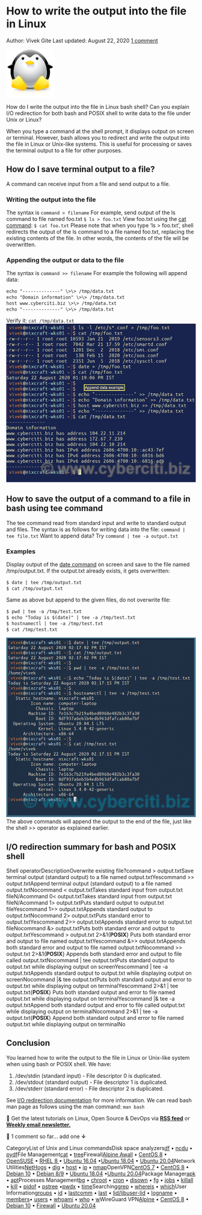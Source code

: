 How to write the output into the file in Linux
==============================================

Author: Vivek Gite Last updated: August 22, 2020 [1 comment](https://www.cyberciti.biz/faq/how-to-write-the-output-into-the-file-in-linux/#comments)

[![](resources/60B0D787832E24A947308A286FDE5796.png)](safari-reader://www.cyberciti.biz/faq/category/linux/ "See all GNU/Linux related FAQ")

How do I write the output into the file in Linux bash shell? Can you explain I/O redirection for both bash and POSIX shell to write data to the file under Unix or Linux?

When you type a command at the shell prompt, it displays output on screen or terminal. However, bash allows you to redirect and write the output into the file in Linux or Unix-like systems. This is useful for processing or saves the terminal output to a file for other purposes.

How do I save terminal output to a file?
----------------------------------------

A command can receive input from a file and send output to a file. 

### Writing the output into the file

The syntax is
`command > filename`
For example, send output of the ls command to file named foo.txt
`$ ls > foo.txt`
View foo.txt using the [cat command](https://www.cyberciti.biz/faq/linux-unix-appleosx-bsd-cat-command-examples/ "See Linux/Unix cat command examples for more info"):
`$ cat foo.txt`
Please note that when you type ‘ls \> foo.txt’, shell redirects the output of the ls command to a file named foo.txt, replacing the existing contents of the file. In other words, the contents of the file will be overwritten.

### Appending the output or data to the file

The syntax is
`command >> filename`
For example the following will append data:

    echo "--------------" \>\> /tmp/data.txt
    echo "Domain information" \>\> /tmp/data.txt
    host www.cyberciti.biz \>\> /tmp/data.txt
    echo "--------------" \>\> /tmp/data.txt

Verify it:
`cat /tmp/data.txt`
![How to write the output into the file in Linux](resources/96AB6D7731BD51F3E95BA29BE36A1952.jpg)

How to save the output of a command to a file in bash using tee command
-----------------------------------------------------------------------

The tee command read from standard input and write to standard output and files. The syntax is as follows for writing data into the file:
`command | tee file.txt`
Want to append data? Try
`command | tee -a output.txt`

### Examples

Display output of the [date command](https://www.cyberciti.biz/faq/unix-date-command-howto-see-set-date-time/ "See Linux/Unix date command examples for more info") on screen and save to the file named /tmp/output.txt. If the output.txt already exists, it gets overwritten:

```
$ date | tee /tmp/output.txt
$ cat /tmp/output.txt
```

Same as above but append to the given files, do not overwrite file:

```
$ pwd | tee -a /tmp/test.txt
$ echo "Today is $(date)" | tee -a /tmp/test.txt
$ hostnamectl | tee -a /tmp/test.txt
$ cat /tmp/test.txt
```

![How do I save terminal output to a file](resources/1A1E5C01E51DF3CFD8969B20928E8D10.jpg)The above commands will append the output to the end of the file, just like the shell \>\> operator as explained earlier. 

I/O redirection summary for bash and POSIX shell
------------------------------------------------

Shell operatorDescriptionOverwrite existing file?command \> output.txtSave terminal output (standard output) to a file named output.txtYescommand \>\> output.txtAppend terminal output (standard output) to a file named output.txtNocommand \< output.txtTakes standard input from output.txt fileN/Acommand 0\< output.txtTakes standard input from output.txt fileN/Acommand 1\> output.txtPuts standard output to output.txt fileYescommand 1\>\> output.txtAppends standard output to output.txtNocommand 2\> output.txtPuts standard error to output.txtYescommand 2\>\> output.txtAppends standard error to output.txt fileNocommand &\> output.txtPuts both standard error and output to output.txtYescommand \> output.txt 2\>&1{**POSIX**} Puts both standard error and output to file named output.txtYescommand &\>\> output.txtAppends both standard error and output to file named output.txtNocommand \>\> output.txt 2\>&1{**POSIX**} Appends both standard error and output to file called output.txtNocommand | tee output.txtPuts standard output to output.txt while displaying output on screenYescommand | tee -a output.txtAppends standard output to output.txt while displaying output on screenNocommand |& tee output.txtPuts both standard output and error to output.txt while displaying output on terminalYescommand 2\>&1 | tee output.txt{**POSIX**} Puts both standard output and error to file named output.txt while displaying output on terminalYescommand |& tee -a output.txtAppend both standard output and error to file called output.txt while displaying output on terminalNocommand 2\>&1 | tee -a output.txt{**POSIX**} Append both standard output and error to file named output.txt while displaying output on terminalNo

Conclusion
----------

You learned how to write the output to the file in Linux or Unix-like system when using bash or POSIX shell. We have:

1. /dev/stdin (standard input) - File descriptor 0 is duplicated.
2. /dev/stdout (standard output) - File descriptor 1 is duplicated.
3. /dev/stderr (standard error) - File descriptor 2 is duplicated.

See [I/O redirection documentation](https://www.gnu.org/software/bash/manual/html_node/Redirections.html) for more information. We can read bash man page as follows using the man command:
`man bash`

🐧 Get the latest tutorials on Linux, Open Source & DevOps via **[RSS feed](https://www.cyberciti.biz/atom/atom.xml)** or **[Weekly email newsletter.](https://newsletter.cyberciti.biz/subscription?f=1ojtmiv8892KQzyMsTF4YPr1pPSAhX2rq7Qfe5DiHMgXwKo892di4MTWyOdd976343rcNR6LhdG1f7k9H8929kMNMdWu3g)**

🐧 1 comment so far... add one **↓**

CategoryList of Unix and Linux commandsDisk space analyzers[df](https://www.cyberciti.biz/faq/df-command-examples-in-linux-unix/ "df Linux/Unix examples and syntax") • [ncdu](https://www.cyberciti.biz/open-source/install-ncdu-on-linux-unix-ncurses-disk-usage/ "ncdu Linux/Unix examples and syntax") • [pydf](https://www.cyberciti.biz/tips/unix-linux-bsd-pydf-command-in-colours.html "pydf Unix/Linux examples and syntax")File Management[cat](https://www.cyberciti.biz/faq/linux-unix-appleosx-bsd-cat-command-examples/ "cat command examples and syntax") • [tree](https://www.cyberciti.biz/faq/linux-show-directory-structure-command-line/ "tree command examples and syntax")Firewall[Alpine Awall](https://www.cyberciti.biz/faq/how-to-set-up-a-firewall-with-awall-on-alpine-linux/ "Awall firewall on Alpine Linux examples and syntax") • [CentOS 8](https://www.cyberciti.biz/faq/how-to-set-up-a-firewall-using-firewalld-on-centos-8/ "firewalld on CentOS 8 examples and syntax") • [OpenSUSE](https://www.cyberciti.biz/faq/set-up-a-firewall-using-firewalld-on-opensuse-linux/ "firewalld on OpenSUSE Linux examples and syntax") • [RHEL 8 ](https://www.cyberciti.biz/faq/configure-set-up-a-firewall-using-firewalld-on-rhel-8/ "firewalld on RHEL (Red Hat Enterprise Linux) 8 examples and syntax")• [Ubuntu 16.04](https://www.cyberciti.biz/faq/howto-configure-setup-firewall-with-ufw-on-ubuntu-linux/ "ufw on Ubuntu 16.04 LTS examples and syntax") •[Ubuntu 18.04](https://www.cyberciti.biz/faq/how-to-setup-a-ufw-firewall-on-ubuntu-18-04-lts-server/ "ufw on Ubuntu 18.04 LTS examples and syntax") • [Ubuntu 20.04](https://www.cyberciti.biz/faq/how-to-configure-firewall-with-ufw-on-ubuntu-20-04-lts/ "ufw on Ubuntu 20.04 LTS examples and syntax")Network Utilities[NetHogs](https://www.cyberciti.biz/faq/linux-find-out-what-process-is-using-bandwidth/ "NetHogs - Monitor per process network bandwidth usage under Linux examples and syntax") • [dig](https://www.cyberciti.biz/faq/linux-unix-dig-command-examples-usage-syntax/ "dig command examples and syntax") • [host](https://www.cyberciti.biz/faq/linux-unix-host-command-examples-usage-syntax/ "host command examples and syntax") • [ip](https://www.cyberciti.biz/faq/linux-ip-command-examples-usage-syntax/ "ip command in Linux examples and syntax") • [nmap](https://www.cyberciti.biz/security/nmap-command-examples-tutorials/ "nmap command in Linux examples and syntax")OpenVPN[CentOS 7](https://www.cyberciti.biz/faq/centos-7-0-set-up-openvpn-server-in-5-minutes/ "CentOS 7 Set Up OpenVPN Server In 5 Minutes examples and syntax") • [CentOS 8](https://www.cyberciti.biz/faq/centos-8-set-up-openvpn-server-in-5-minutes/ "CentOS 8 OpenVPN server in 5 mintues examples and syntax") • [Debian 10](https://www.cyberciti.biz/faq/debian-10-set-up-openvpn-server-in-5-minutes/ "Debian 10 Set Up OpenVPN Server In 5 Minutes examples and syntax") • [Debian 8/9](https://www.cyberciti.biz/faq/install-configure-openvpn-server-on-debian-9-linux/ "OpenVPN server on Debian 9/8 examples and syntax") • [Ubuntu 18.04](https://www.cyberciti.biz/faq/ubuntu-18-04-lts-set-up-openvpn-server-in-5-minutes/ "Ubuntu 18.04 LTS Set Up OpenVPN Server In 5 Minutes examples and syntax") •[Ubuntu 20.04](https://www.cyberciti.biz/faq/ubuntu-20-04-lts-set-up-openvpn-server-in-5-minutes/ "Ubuntu 20.04 LTS OpenVPN server in 5 mintues examples and syntax")Package Manager[apk](https://www.cyberciti.biz/faq/10-alpine-linux-apk-command-examples/ "apk command in Apline Linux examples and syntax") • [apt](https://www.cyberciti.biz/faq/ubuntu-lts-debian-linux-apt-command-examples/ "apt command in Debian/Ubuntu Linux examples and syntax")Processes Management[bg](https://www.cyberciti.biz/faq/unix-linux-bg-command-examples-usage-syntax/ "bg command examples and syntax") • [chroot](https://www.cyberciti.biz/faq/unix-linux-chroot-command-examples-usage-syntax/ "chroot command examples and syntax") • [cron](https://www.cyberciti.biz/faq/how-do-i-add-jobs-to-cron-under-linux-or-unix-oses/ "cron and crontab command examples and syntax") • [disown](https://www.cyberciti.biz/faq/unix-linux-disown-command-examples-usage-syntax/ "disown command examples and syntax") • [fg](https://www.cyberciti.biz/faq/unix-linux-fg-command-examples-usage-syntax/ "fg command examples and syntax") • [jobs](https://www.cyberciti.biz/faq/unix-linux-jobs-command-examples-usage-syntax/ "jobs command examples and syntax") • [killall](https://www.cyberciti.biz/faq/unix-linux-killall-command-examples-usage-syntax/ "killall command examples and syntax") • [kill](https://www.cyberciti.biz/faq/unix-kill-command-examples/ "kill command examples and syntax") • [pidof](https://www.cyberciti.biz/faq/linux-pidof-command-examples-find-pid-of-program/ "pidof command examples and syntax") • [pstree](https://www.cyberciti.biz/faq/unix-linux-pstree-command-examples-shows-running-processestree/ "pstree command examples and syntax") •[pwdx](https://www.cyberciti.biz/faq/unix-linux-pwdx-command-examples-usage-syntax/ "pwdx command examples and syntax") • [time](https://www.cyberciti.biz/faq/unix-linux-time-command-examples-usage-syntax/ "time command examples and syntax")Searching[grep](https://www.cyberciti.biz/faq/howto-use-grep-command-in-linux-unix/ "grep command examples and syntax") • [whereis](https://www.cyberciti.biz/faq/unix-linux-whereis-command-examples-to-locate-binary/ "whereis command examples and syntax") • [which](https://www.cyberciti.biz/faq/unix-linux-which-command-examples-syntax-to-locate-programs/ "which command examples and syntax")User Information[groups](https://www.cyberciti.biz/faq/unix-linux-groups-command-examples-syntax-usage/ "groups command examples and syntax") • [id](https://www.cyberciti.biz/faq/unix-linux-id-command-examples-usage-syntax/ "id command examples and syntax") • [lastcomm](https://www.cyberciti.biz/faq/linux-unix-lastcomm-command-examples-usage-syntax/ "lastcomm command examples and syntax") • [last](https://www.cyberciti.biz/faq/linux-unix-last-command-examples/ "last command examples and syntax") • [lid/libuser-lid](https://www.cyberciti.biz/faq/linux-lid-command-examples-syntax-usage/ "lid/libuser-lid command examples and syntax") • [logname](https://www.cyberciti.biz/faq/unix-linux-logname-command-examples-syntax-usage/ "longname command examples and syntax") • [members](https://www.cyberciti.biz/faq/linux-members-command-examples-usage-syntax/ "members command examples and syntax")• [users](https://www.cyberciti.biz/faq/unix-linux-users-command-examples-syntax-usage/ "users command examples and syntax") • [whoami](https://www.cyberciti.biz/faq/unix-linux-whoami-command-examples-syntax-usage/ "whoami command examples and syntax") • [who](https://www.cyberciti.biz/faq/unix-linux-w-command-examples-syntax-usage-2/ "who command examples and syntax") • [w](https://www.cyberciti.biz/faq/unix-linux-w-command-examples-syntax-usage-2/ "w command examples and syntax")WireGuard VPN[Alpine](https://www.cyberciti.biz/faq/how-to-set-up-wireguard-vpn-server-on-alpine-linux/ "Alpine Linux set up WireGuard VPN server examples and syntax") • [CentOS 8](https://www.cyberciti.biz/faq/centos-8-set-up-wireguard-vpn-server/ "CentOS 8 set up WireGuard VPN server examples and syntax") • [Debian 10](https://www.cyberciti.biz/faq/debian-10-set-up-wireguard-vpn-server/ "Debian 10 set up WireGuard VPN server examples and syntax") • [Firewall](https://www.cyberciti.biz/faq/how-to-set-up-wireguard-firewall-rules-in-linux/ "WireGuard Firewall Rules in Linux examples and syntax") • [Ubuntu 20.04](https://www.cyberciti.biz/faq/ubuntu-20-04-set-up-wireguard-vpn-server/ "Ubuntu 20.04 set up WireGuard VPN server examples and syntax")